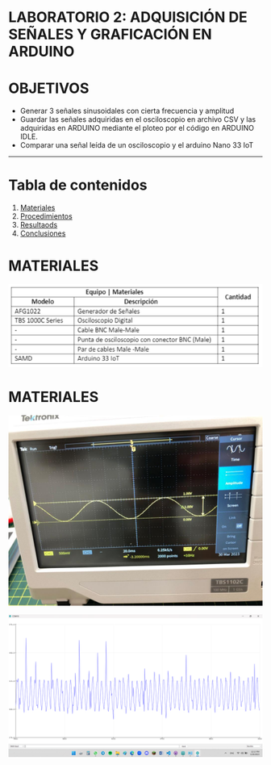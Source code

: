 # **LABORATORIO 2: ADQUISICIÓN DE SEÑALES Y GRAFICACIÓN EN ARDUINO**

# OBJETIVOS
- Generar 3 señales sinusoidales con cierta frecuencia y amplitud 
- Guardar las señales adquiridas en el osciloscopio en archivo CSV y las adquiridas en ARDUINO mediante el ploteo por el código en ARDUINO IDLE.
- Comparar una señal leída de un osciloscopio y el arduino Nano 33 IoT 

***

# **Tabla de contenidos**

1. [Materiales](#id3)
2. [Procedimientos](#id4)
3. [Resultaods](#id5)
4. [Conclusiones](#id6)

# MATERIALES <a name="id3"></a>
<p align="justify">
<p align="center"><img src="/Imagenes/materiales_lab2.png"></p>
</p>

# MATERIALES <a name="id3"></a>
<p align="justify">
<p align="center"><img src="/Imagenes/1v.jpeg"></p>
<p align="center"><img src="/Imagenes/Screenshot (444).png"></p>
</p>
